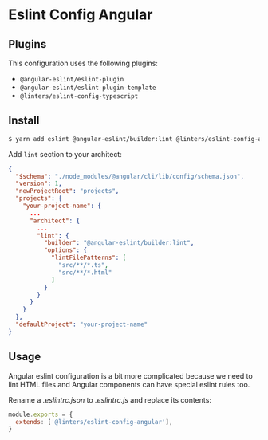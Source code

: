 # Eslint Config Angular

## Plugins

This configuration uses the following plugins:

- `@angular-eslint/eslint-plugin`
- `@angular-eslint/eslint-plugin-template`
- `@linters/eslint-config-typescript`

## Install

```bash
$ yarn add eslint @angular-eslint/builder:lint @linters/eslint-config-angular -D
```

Add `lint` section to your architect:

```json
{
  "$schema": "./node_modules/@angular/cli/lib/config/schema.json",
  "version": 1,
  "newProjectRoot": "projects",
  "projects": {
    "your-project-name": {
      ...
      "architect": {
        ...
        "lint": {
          "builder": "@angular-eslint/builder:lint",
          "options": {
            "lintFilePatterns": [
              "src/**/*.ts",
              "src/**/*.html"
            ]
          }
        }
      }
    }
  },
  "defaultProject": "your-project-name"
}

```

## Usage

Angular eslint configuration is a bit more complicated because we need to lint HTML files and Angular components can
have special eslint rules too.

Rename a _.eslintrc.json_ to _.eslintrc.js_ and replace its contents:

```js
module.exports = {
  extends: ['@linters/eslint-config-angular'],
}
```
